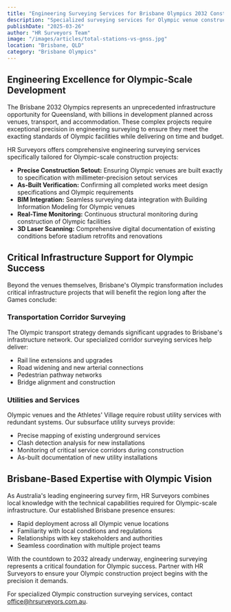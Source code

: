 ```yaml
---
title: "Engineering Surveying Services for Brisbane Olympics 2032 Construction Projects"
description: "Specialized surveying services for Olympic venue construction, infrastructure projects, and transport corridors in Brisbane."
publishDate: "2025-03-26"
author: "HR Surveyors Team"
image: "/images/articles/total-stations-vs-gnss.jpg"
location: "Brisbane, QLD"
category: "Brisbane Olympics"
---
```


## Engineering Excellence for Olympic-Scale Development

The Brisbane 2032 Olympics represents an unprecedented infrastructure opportunity for Queensland, with billions in development planned across venues, transport, and accommodation. These complex projects require exceptional precision in engineering surveying to ensure they meet the exacting standards of Olympic facilities while delivering on time and budget.

HR Surveyors offers comprehensive engineering surveying services specifically tailored for Olympic-scale construction projects:

- **Precise Construction Setout:** Ensuring Olympic venues are built exactly to specification with millimeter-precision setout services
- **As-Built Verification:** Confirming all completed works meet design specifications and Olympic requirements
- **BIM Integration:** Seamless surveying data integration with Building Information Modeling for Olympic venues
- **Real-Time Monitoring:** Continuous structural monitoring during construction of Olympic facilities
- **3D Laser Scanning:** Comprehensive digital documentation of existing conditions before stadium retrofits and renovations

## Critical Infrastructure Support for Olympic Success

Beyond the venues themselves, Brisbane's Olympic transformation includes critical infrastructure projects that will benefit the region long after the Games conclude:

### Transportation Corridor Surveying

The Olympic transport strategy demands significant upgrades to Brisbane's infrastructure network. Our specialized corridor surveying services help deliver:

- Rail line extensions and upgrades
- Road widening and new arterial connections
- Pedestrian pathway networks
- Bridge alignment and construction

### Utilities and Services

Olympic venues and the Athletes' Village require robust utility services with redundant systems. Our subsurface utility surveys provide:

- Precise mapping of existing underground services
- Clash detection analysis for new installations
- Monitoring of critical service corridors during construction
- As-built documentation of new utility installations

## Brisbane-Based Expertise with Olympic Vision

As Australia's leading engineering survey firm, HR Surveyors combines local knowledge with the technical capabilities required for Olympic-scale infrastructure. Our established Brisbane presence ensures:

- Rapid deployment across all Olympic venue locations
- Familiarity with local conditions and regulations
- Relationships with key stakeholders and authorities
- Seamless coordination with multiple project teams

With the countdown to 2032 already underway, engineering surveying represents a critical foundation for Olympic success. Partner with HR Surveyors to ensure your Olympic construction project begins with the precision it demands.

For specialized Olympic construction surveying services, contact [office@hrsurveyors.com.au](mailto:office@hrsurveyors.com.au). 